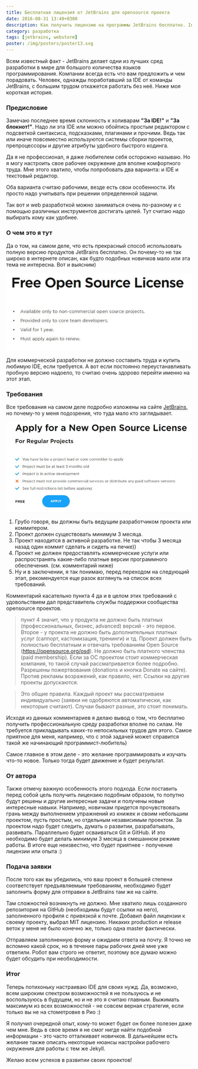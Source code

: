 ```yaml
---
title: Бесплатная лицензия от JetBrains для opensource проекта
date: 2016-08-31 13:49+0300
description: Как получить лицензию на программы JetBrains бесплатно. Intellij Idea, PhpStorm, WebStorm и прочие продукты бесплатная лицензия
category: разработка
tags: [jetbrains, webstorm]
poster: /img/posters/poster13.svg
---
```


Всем известный факт - JetBrains делает одни из лучших сред разработки в мире для большого количества языков программирования. Компании всегда есть что вам предложить и чем порадовать. Человек, однажды поработавший за IDE от команды JetBrains, с большим трудом откажется работать без неё. Ниже моя короткая история.
 
### Предисловие
 
Замечаю последнее время склонность к холиварам **"За IDE!"** и **"За блокнот!"**. Надо ли эта IDE или можно обойтись простым редактором с подсветкой синтаксиса, подсказками, плагинами и прочими. Ведь так или иначе повсеместно используются системы сборки проектов, препроцессоры и другие атрибуты удобного быстрого кодинга. 

Да я не профессионал, я даже любителем себя осторожно называю. Но я могу настроить свое рабочее окружение для вполне комфортного труда. Мне этого хватило, чтобы попробовать два варианта: и IDE и текстовый редактор.

Оба варианта считаю рабочими, везде есть свои особенности. Их просто надо учитывать при решении определенной задачи. 

Так вот и web разработкой можно заниматься очень по-разному и с помощью различных инструментов достигать целей. Тут считаю надо выбирать кому как удобнее.

### О чем это я тут

Да о том, на самом деле, что есть прекрасный способ использовать полную версию продуктов JetBrains бесплатно. Он почему-то не так широко в интернете описан, как будто подобных новичков мало или эта тема не интересна. Вот и выясним)

![общие требования к проекту opensource JetBrains](/img/webstorm/jetbrains-license.jpg)

Для коммерческой разработки не должно составить труда и купить любимую IDE, если требуется. А вот если постоянно переустанавливать пробную версию надоело, то считаю очень здорово перейти именно на этот этап.

### Требования

Все требования на самом деле подробно изложены на сайте [JetBrains](https://www.jetbrains.com/buy/opensource/), но почему-то у меня подозрения, что туда мало кто заглядывает. 

![требования к проекту opensource JetBrains](/img/webstorm/jetbrains-opensource.jpg)

1. Грубо говоря, вы должны быть ведущим разработчиком проекта или коммитером.
2. Проект должен существовать минимум 3 месяца.
3. Проект находится в активной разработке. Не так чтобы 3 месяца назад один коммит сделать и сидеть на печке))
4. Проект не должен предоставлять коммерческие услуги или распространять какие-либо платные версии программного обеспечения. (см. комментарий ниже)
5. Ну и в заключении, я так понимаю, перед переходом на следующий этап, рекомендуется еще разок взглянуть на список всех требований.

Комментарий касательно пункта 4 да и в целом этих требований с удовольствием дал представитель службы поддержки сообщества opensource проектов.

> пункт 4 значит, что у продукта не должно быть платных (профессиональных, бизнес, advanced) версий - это первое. Второе - у проекта не должно быть дополнительных платных услуг (саппорт, кастомизация, тренинги) и тд. Проект должен быть полностью бесплатным и отвечать требованиям Open Source (https://opensource.org/osd). Не должно быть платного членства (paid membership). Если за ОС проектом стоит коммерческая компания, то такой случай рассматривается более подробно. Разрешены пожертвования (donations и кнопка Donate на сайте). Против рекламы возражений, как правило, нет. Ссылки на другие проекты допускаются.

>Это общие правила. Каждый проект мы рассматриваем индивидуально (заявки не одобряются автоматически, как некоторые считают). Случаи бывают разные, это стоит понимать.

Исходя из данных комментариев я делаю вывод о том, что бесплатно получить профессиональную среду разработки вполне по силам. Не требуется прикладывать каких-то непосильных трудов для этого. Самое приятное для меня, например, что с этой задачей может справится такой же начинающий программист-любитель)

Самое главное в этом деле - это желание программировать и изучать что-то новое. Только тогда будет движение и будет результат. 

### От автора

Также отмечу важную особенность этого подхода. Если поставить перед собой цель получить лицензию подобным образом, то попутно будут решены и другие интересные задачи и получены новые интересные навыки. Например, новичкам придется прочувствовать грань между выполнением упражнений из книжек и своим небольшим проектом, пусть простым, но отдельным независимым проектом. За проектом надо будет следить, думать о развитии, разрабатывать, развивать. Параллельно будет осваиваться Git и GitHub. И это необходимо будет делать минимум 3 месяца в смешанном режиме работы. В итоге еще неизвестно, что будет приятнее - получение лицензии или опыта :)

### Подача заявки

После того как вы убедились, что ваш проект в большей степени соответствует предъявляемым требованиям, необходимо будет заполнить форму для отправки в JetBrains там же на сайте. 

Там сложностей возникнуть не должно. Мне хватило лишь созданного репозитория на GitHub (необходимы будут ссылки на него), заполненного профиля с привязкой к почте. Добавил файл лицензии к своему проекту, выбрал MIT лицензию. Никаких production и release веток у меня не было конечно же, только одна master фактически. 

Отправляем заполненную форму и ожидаем ответа на почту. Я точно не вспомню какой срок, но в течение пары рабочих дней мне уже ответили. Робот вам строго не ответит, поэтому все думаю можно будет обсудить при необходимости.

### Итог

Теперь потихоньку настраиваю IDE для своих нужд. Да, возможно, всем широким спектром возможностей я не пользуюсь и не воспользуюсь в будущем, но и не это я считаю главным. Выжимать максимум из всех возможностей - не совсем верная стратегия, если только вы не на стометровке в Рио :) 

Я получил очередной опыт, кому-то может будет он более полезен даже чем мне. Ведь в свое время я не смог нигде найти подобной информации - это часто отталкивает новичков. В дальнейшем есть желание также описать некоторые нюансы настройки рабочего окружения для работы с тем же Jekyll.

Желаю всем успехов в развитии своих проектов! 




